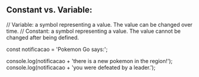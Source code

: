 ## Constant vs. Variable:
// Variable: a symbol representing a value. The value can be changed over time.
// Constant: a symbol representing a value. The value cannot be changed after being defined.

const notificacao = 'Pokemon Go says:';

console.log(notificacao + 'there is a new pokemon in the region!');
console.log(notificacao + 'you were defeated by a leader.');
